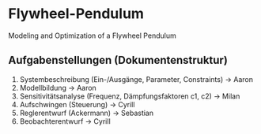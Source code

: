 # Flywheel-Pendulum
Modeling and Optimization of a Flywheel Pendulum

## Aufgabenstellungen (Dokumentenstruktur)

1. Systembeschreibung (Ein-/Ausgänge, Parameter, Constraints) -> Aaron
2. Modellbildung -> Aaron
3. Sensitivitätsanalyse (Frequenz, Dämpfungsfaktoren c1, c2) -> Milan
4. Aufschwingen (Steuerung) -> Cyrill
5. Reglerentwurf (Ackermann) -> Sebastian
6. Beobachterentwurf -> Cyrill
